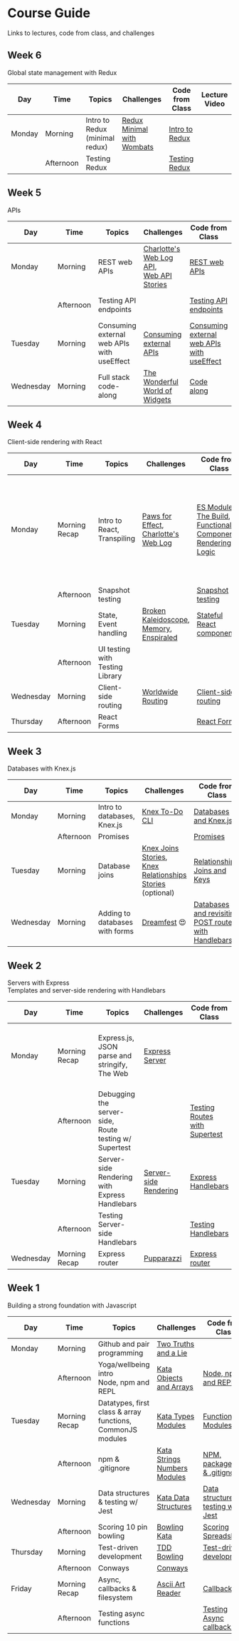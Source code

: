 # Course Guide
Links to lectures, code from class, and challenges

## Week 6
Global state management with Redux

| Day       | Time              | Topics                                                                  | Challenges                                                                                              | Code from Class                                                                                           | Lecture Video                                                                                                                                                                                                                                                                                                                                                                                    |
| --------- | ----------------- | ----------------------------------------------------------------------- | ------------------------------------------------------------------------------------------------------- |---------------------------------------------------------------------------------------------------------- | ----------------------------------------------------- | 
| Monday    | Morning | Intro to Redux<br>(minimal redux) |[Redux Minimal with Wombats](https://github.com/horoeka-2021/redux-minimal)|[Intro to Redux](https://github.com/horoeka-2021/code-from-class/tree/main/week6/mon-am)||
||Afternoon|Testing Redux||[Testing Redux](https://github.com/horoeka-2021/code-from-class/tree/main/week6/mon-pm)||

## Week 5
APIs

| Day       | Time              | Topics                                                                  | Challenges                                                                                              | Code from Class                                                                                           | Lecture Video                                                                                                                                                                                                                                                                                                                                                                                    |
| --------- | ----------------- | ----------------------------------------------------------------------- | ------------------------------------------------------------------------------------------------------- |---------------------------------------------------------------------------------------------------------- | ----------------------------------------------------- | 
| Monday    | Morning | REST web APIs |[Charlotte's Web Log API](https://github.com/horoeka-2021/charlottes-web-log-api?organization=horoeka-2021&organization=horoeka-2021),<br> [Web API Stories](https://github.com/horoeka-2021/web-api-stories)|[REST web APIs](https://github.com/horoeka-2021/code-from-class/tree/main/week5/mon-am)||
||Afternoon|Testing API endpoints||[Testing API endpoints](https://github.com/horoeka-2021/code-from-class/tree/main/week5/mon-pm)|[Testing web APIs](https://www.youtube.com/watch?v=Jeh1IM5Ebog&list=PL_AE4CqTqcwIzLS7JDbYprcQ6Kwd8pjM-&index=36)|
|Tuesday | Morning | Consuming external web APIs with useEffect |[Consuming external APIs](https://github.com/horoeka-2021/consuming-external-apis) |[Consuming external web APIs with useEffect](https://github.com/horoeka-2021/code-from-class/tree/main/week5/tue-am)||
|Wednesday|Morning|Full stack code-along |[The Wonderful World of Widgets](https://github.com/horoeka-2021/react-to-web-api)|[Code along](https://github.com/horoeka-2021/code-from-class/tree/main/week5/wed-am)||

## Week 4
Client-side rendering with React

| Day       | Time              | Topics                                                                  | Challenges                                                                                              | Code from Class                                                                                           | Lecture Video                                                                                                                                                                                                                                                                                                                                                                                    |
| --------- | ----------------- | ----------------------------------------------------------------------- | ------------------------------------------------------------------------------------------------------- |---------------------------------------------------------------------------------------------------------- | ----------------------------------------------------- | 
| Monday    | Morning Recap          | Intro to React,<br> Transpiling| [Paws for Effect](https://github.com/horoeka-2021/react-paws-for-effect?organization=horoeka-2021&organization=horoeka-2021),<br> [Charlotte's Web Log](https://github.com/horoeka-2021/charlottes-web-log?organization=horoeka-2021&organization=horoeka-2021)                                             | [ES Modules](https://github.com/horoeka-2021/video-lectures/tree/main/react/import-export),<br> [The Build](https://github.com/horoeka-2021/video-lectures/tree/main/react/building),<br> [Functional Components](https://github.com/horoeka-2021/video-lectures/tree/main/react/components-props),<br> [Rendering Logic](https://github.com/horoeka-2021/video-lectures/tree/main/react/rendering-logic)                | [Web Architecture](https://www.youtube.com/watch?v=jf4v1bpuph0&list=PL_AE4CqTqcwIzLS7JDbYprcQ6Kwd8pjM-&index=25&t=13s),<br> [The Virtual DOM](https://www.youtube.com/watch?v=TigsO8_qw1c&list=PL_AE4CqTqcwIzLS7JDbYprcQ6Kwd8pjM-&index=25),<br> [ES Modules](https://www.youtube.com/watch?v=DXOl6Z7-mNo&list=PL_AE4CqTqcwIzLS7JDbYprcQ6Kwd8pjM-&index=26),<br> [React Build with Webpack](https://www.youtube.com/watch?v=w2XzhnOHx9I&list=PL_AE4CqTqcwIzLS7JDbYprcQ6Kwd8pjM-&index=27),<br> [Functional Components](https://www.youtube.com/watch?v=Z1dV9ZwhrXo&list=PL_AE4CqTqcwIzLS7JDbYprcQ6Kwd8pjM-&index=28),<br> [Rendering Logic](https://www.youtube.com/watch?v=qRc1pjJ5fMw&list=PL_AE4CqTqcwIzLS7JDbYprcQ6Kwd8pjM-&index=29)         |
||Afternoon|Snapshot testing||[Snapshot testing](https://github.com/horoeka-2021/code-from-class/tree/main/week4/mon-pm)|[Snapshot testing](https://www.youtube.com/watch?v=O8km4LwJWE0&list=PL_AE4CqTqcwIzLS7JDbYprcQ6Kwd8pjM-&index=30)|
|Tuesday|Morning|State,<br> Event handling|[Broken Kaleidoscope](https://github.com/horoeka-2021/broken-kaleidoscope),<br> [Memory](https://github.com/horoeka-2021/memory),<br> [Enspiraled](https://github.com/horoeka-2021/enspiraled)|[Stateful React components](https://github.com/horoeka-2021/code-from-class/tree/main/week4/tue-am)|[Stateful React components](https://www.youtube.com/watch?v=LRggoccknno&list=PL_AE4CqTqcwIzLS7JDbYprcQ6Kwd8pjM-&index=32)|
||Afternoon|UI testing with Testing Library|||[UI testing](https://www.youtube.com/watch?v=eoDq5XUWyK8&list=PL_AE4CqTqcwIzLS7JDbYprcQ6Kwd8pjM-&index=33)|
|Wednesday |Morning |Client-side routing |[Worldwide Routing](https://github.com/horoeka-2021/worldwide-routing) |[Client-side routing](https://github.com/horoeka-2021/code-from-class/tree/main/week4/wed-am)|[Client-side routing](https://www.youtube.com/watch?v=EdugCCo_IQo&list=PL_AE4CqTqcwIzLS7JDbYprcQ6Kwd8pjM-&index=34)|
|Thursday|Afternoon|React Forms||[React Forms](https://github.com/horoeka-2021/code-from-class/tree/main/week4/thurs-pm)|[React forms](https://www.youtube.com/watch?v=kC7JRO-D6DA&list=PL_AE4CqTqcwIzLS7JDbYprcQ6Kwd8pjM-&index=35)|


## Week 3
Databases with Knex.js

| Day       | Time              | Topics                                                                  | Challenges                                                                                              | Code from Class                                                                                           | Lecture Video                                                                                                                                                                                                                                                                                                                                                                                    |
| --------- | ----------------- | ----------------------------------------------------------------------- | ------------------------------------------------------------------------------------------------------- |---------------------------------------------------------------------------------------------------------- | ----------------------------------------------------- | 
| Monday    | Morning           | Intro to databases,<br> Knex.js                                             | [Knex To-Do CLI](https://github.com/horoeka-2021/knex-todo-cli)                                             | [Databases and Knex.js](https://github.com/horoeka-2021/code-from-class/tree/main/week3/mon-am)                      | [Databases, Knex and CLI](https://youtu.be/emz1Z_N_vvI)         |
|           | Afternoon         | Promises                                                                ||[Promises](https://github.com/horoeka-2021/code-from-class/tree/main/week3/mon-pm)|[Promises](https://www.youtube.com/watch?v=TxzNdIidhIs&list=PL_AE4CqTqcwIzLS7JDbYprcQ6Kwd8pjM-&index=20)|
| Tuesday   | Morning           | Database joins  | [Knex Joins Stories](https://github.com/horoeka-2021/knex-joins-stories),<br> [Knex Relationships Stories](https://github.com/horoeka-2021/knex-relationships-stories) (optional)  |[Relationships, Joins and Keys](https://github.com/horoeka-2021/code-from-class/tree/main/week3/tues-am) |[Joins and Relationships](https://www.youtube.com/watch?v=-h67gbMV-0E&list=PL_AE4CqTqcwIzLS7JDbYprcQ6Kwd8pjM-&index=21) |||Afternoon |Testing databases  |                                                                         |[Testing Databases](https://github.com/horoeka-2021/code-from-class/tree/main/week3/tues-pm)|[Testing Databases]()|
|Wednesday |Morning |Adding to databases with forms | [Dreamfest](https://github.com/horoeka-2021/dreamfest?organization=horoeka-2021&organization=horoeka-2021) 😍 | [Databases and revisiting POST routes with Handlebars](https://github.com/horoeka-2021/code-from-class/tree/main/week3/wed-am) | [Adding to Databases](https://www.youtube.com/watch?v=9gMto_P7naU) |


## Week 2

Servers with Express<br>
Templates and server-side rendering with Handlebars

| Day       | Time              | Topics                                                                  | Challenges                                                                                              | Code from Class                                                                                           | Lecture Video                                                                                                                                                                                                                                                                                                                                                                                    |
| --------- | ----------------- | ----------------------------------------------------------------------- | ------------------------------------------------------------------------------------------------------- |---------------------------------------------------------------------------------------------------------- | ------------------------------------------------------------------------------------------------------------------------------------------------------------------------------------------------------------------------------------------------------------------------------------------------------------------------------------------------------------------------------------------------- | 
| Monday    | Morning Recap     | Express.js,<br> JSON parse and stringify,<br> The Web                   | [Express Server](https://github.com/horoeka-2021/express-server)                                        |                                                                                                           | [Creating an Express Web Server](https://www.youtube.com/watch?v=v1clDD5vh7I&list=PL_AE4CqTqcwIzLS7JDbYprcQ6Kwd8pjM-&index=12),<br> [JSON.parse() & JSON.stringify()](https://www.youtube.com/watch?v=1aIwr6LVCU8&list=PL_AE4CqTqcwIzLS7JDbYprcQ6Kwd8pjM-&index=12&t=1s),<br> [How the Web Works](https://www.youtube.com/watch?v=7IuGqRfNU54&list=PL_AE4CqTqcwIzLS7JDbYprcQ6Kwd8pjM-&index=14)   |                                                                                                                                                                                      
|           | Afternoon         | Debugging the server-side,<br> Route testing w/ Supertest               |                                                                                                         | [Testing Routes with Supertest](https://github.com/horoeka-2021/code-from-class/tree/main/week2/mon-pm)   | [Testing Routes with Supertest](https://www.youtube.com/watch?v=2YpQ308g7IY&list=PL_AE4CqTqcwIzLS7JDbYprcQ6Kwd8pjM-&index=14)                                                                                                                                                                                                                                                                     |
| Tuesday   | Morning           | Server-side Rendering with Express Handlebars                           | [Server-side Rendering](https://github.com/horoeka-2021/server-side-rendering)                          | [Express Handlebars](https://github.com/horoeka-2021/code-from-class/tree/main/week2/tue-am)              | [Handlebars](),<br> [Lecture slides](https://www.figma.com/proto/jEfDQmuViRYRF8pa34rTji/Express-Handlebars-(Eleanor)?node-id=1105%3A16&scaling=contain&page-id=0%3A1&starting-point-node-id=1105%3A16)                                                                                                                                                                                            |
|           | Afternoon         | Testing Server-side Handlebars                                          |                                                                                                         | [Testing Handlebars](https://github.com/horoeka-2021/code-from-class/tree/main/week2/tue-pm)              | [Testing Sever-side Handlebars](https://www.youtube.com/watch?v=stVpX84_0KY&list=PL_AE4CqTqcwIzLS7JDbYprcQ6Kwd8pjM-&index=17)                                                                                                                                                                                                                                                                     |
| Wednesday | Morning Recap     | Express router                                                          | [Pupparazzi](https://github.com/horoeka-2021/pupparazzi)                                                | [Express router](https://github.com/horoeka-2021/video-lectures/tree/main/express/router)                 | [Express Router](https://www.youtube.com/watch?v=Na3hWXoIIlE&list=PL_AE4CqTqcwIzLS7JDbYprcQ6Kwd8pjM-&index=17&t=290s)                                                                                                                                                                                                                                                                             |

## Week 1
Building a strong foundation with Javascript


| Day       | Time              | Topics                                                                   | Challenges                                                                                              | Code from Class                                                                                                                                                                               | Lecture Video  |
| --------- | ----------------- | ----------------------------------------------------------------------- | ------------------------------------------------------------------------------------------------------- |---------------------------------------------------------------------------------------------------------------------------------------------------------------------------------------------- | ----------------------------------------------------------------------------------------------------------------------------------------------------------------------------------------------------------------------------------------------------------------------------------------------------------------------------------------------| 
| Monday    | Morning           | Github and pair programming                                             | [Two Truths and a Lie](https://github.com/horoeka-2021/two-truths-and-a-lie)                            |                                                                                                                                                                                               |                                                                                                                                                                                                                                                                                                                                               |
|           | Afternoon         | Yoga/wellbeing intro<br> Node, npm and REPL                             | [Kata Objects and Arrays](https://github.com/horoeka-2021/kata-objects-and-arrays)                      | [Node, npm and REPL](https://github.com/horoeka-2021/code-from-class/tree/main/week1/mon-pm)                                                                                                  | [Node, npm and REPL](https://www.youtube.com/watch?v=DPq7VNj2NgI&list=PL_AE4CqTqcwIzLS7JDbYprcQ6Kwd8pjM-&index=1)                                                                                                                                                                                                                             |
| Tuesday   | Morning Recap     | Datatypes, first class & array functions, CommonJS modules              | [Kata Types Modules](https://github.com/horoeka-2021/kata-types-modules)                                | [Functions](https://github.com/horoeka-2021/video-lectures/tree/main/javascript-fundamentals/functions),<br> [Modules](https://github.com/horoeka-2021/video-lectures/tree/main/node/modules) | [Data Types](https://www.youtube.com/watch?v=bejVI4FLv5o&list=PL_AE4CqTqcwIzLS7JDbYprcQ6Kwd8pjM-&index=3),<br> [Functions](https://www.youtube.com/watch?v=3SO_Wyv2vAE&list=PL_AE4CqTqcwIzLS7JDbYprcQ6Kwd8pjM-&index=4),<br> [Common JS Modules](https://www.youtube.com/watch?v=03Xc8Snd8B8&list=PL_AE4CqTqcwIzLS7JDbYprcQ6Kwd8pjM-&index=5) |
|           | Afternoon         | npm & .gitignore                                                        | [Kata Strings Numbers Modules](https://github.com/horoeka-2021/kata-strings-numbers-modules)            | [NPM, package.json & .gitignore](https://github.com/horoeka-2021/code-from-class/tree/main/week1/tue-pm)                                                                                      | [NPM, package.json & .gitignore](https://www.youtube.com/watch?v=mMvqVSO0_ZI&list=PL_AE4CqTqcwIzLS7JDbYprcQ6Kwd8pjM-&index=6)                                                                                                                                                                                                                 |
| Wednesday | Morning           | Data structures & testing w/ Jest                                       | [Kata Data Structures](https://github.com/horoeka-2021/kata-data-structures)                            | [Data structures & testing w/ Jest](https://github.com/horoeka-2021/code-from-class/tree/main/week1/wed-am)                                                                                   | [Data structures & testing w/ Jest](https://www.youtube.com/watch?v=MBil3v5hkbI&list=PL_AE4CqTqcwIzLS7JDbYprcQ6Kwd8pjM-&index=7)                                                                                                                                                                                                              |
|           | Afternoon         | Scoring 10 pin bowling                                                  | [Bowling Kata](https://github.com/horoeka-2021/bowling-kata)                                            | [Scoring Spreadsheet](https://docs.google.com/spreadsheets/d/1AzTo3Hqsivv-WtcrFn4GBBdWoiJ4vgz2WeaUlQHGyvg/edit#gid=0)                                                                         |                                                                                                                                                                                                                                                                                                                                               |
| Thursday  | Morning           | Test-driven development                                                 | [TDD Bowling](https://github.com/horoeka-2021/tdd-bowling-kata)                                         | [Test-driven development](https://github.com/horoeka-2021/code-from-class/tree/main/week1/thurs-am)                                                                                           | [TDD](https://www.youtube.com/watch?v=2Xh5Zcb_xPw&list=PL_AE4CqTqcwIzLS7JDbYprcQ6Kwd8pjM-&index=7)                                                                                                                                                                                                                                            |
|           | Afternoon         | Conways                                                                 | [Conways](https://github.com/horoeka-2021/conways)                                                      |                                                                                                                                                                                               |                                                                                                                                                                                                                                                                                                                                               |
| Friday    | Morning Recap           | Async, callbacks & filesystem                                           | [Ascii Art Reader](https://github.com/horoeka-2021/ascii-art-reader)                                    | [Callbacks](https://github.com/horoeka-2021/video-lectures/tree/main/node/callbacks-fs)                                                                                                       | [Callbacks & the filesystem](https://www.youtube.com/watch?v=dx-2-UrZ0dQ&list=PL_AE4CqTqcwIzLS7JDbYprcQ6Kwd8pjM-&index=9)                                                                                                                                                                                                                     |
|           | Afternoon         | Testing async functions                                                 |                                                                                                         | [Testing Async callbacks](https://github.com/horoeka-2021/code-from-class/tree/main/week1/fri-pm)                                                                                             | [Testing Async Callbacks](https://www.youtube.com/watch?v=eo5qCUY1ejo&list=PL_AE4CqTqcwIzLS7JDbYprcQ6Kwd8pjM-&index=10)                                                                                                                                                                                                                       |
